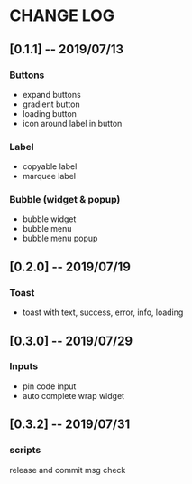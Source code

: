 # CHANGE LOG

## [0.1.1] -- 2019/07/13

### Buttons

* expand buttons
* gradient button
* loading button
* icon around label in button

### Label

* copyable label
* marquee label

### Bubble (widget & popup)

* bubble widget
* bubble menu
* bubble menu popup

## [0.2.0] -- 2019/07/19

### Toast

* toast with text, success, error, info, loading

## [0.3.0] -- 2019/07/29

### Inputs

* pin code input
* auto complete wrap widget

## [0.3.2] -- 2019/07/31

### scripts

release and commit msg check
